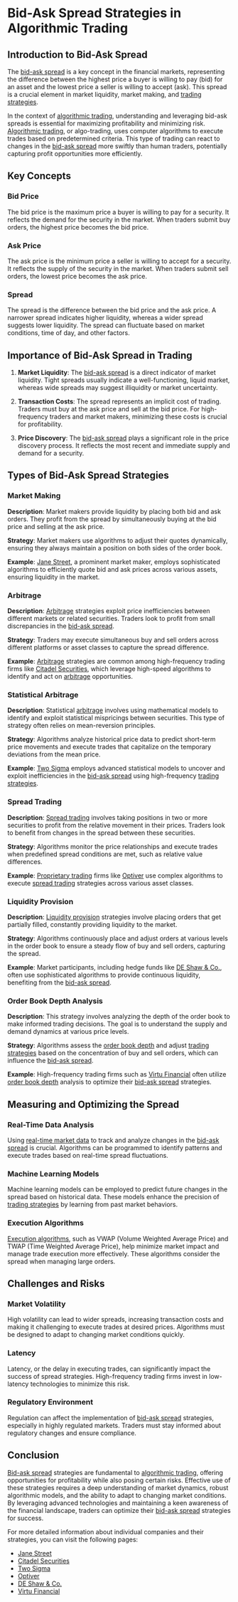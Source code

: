 # Bid-Ask Spread Strategies in Algorithmic Trading

## Introduction to Bid-Ask Spread

The [bid-ask spread](../b/bid-ask_spread.md) is a key concept in the financial markets, representing the difference between the highest price a buyer is willing to pay (bid) for an asset and the lowest price a seller is willing to accept (ask). This spread is a crucial element in market liquidity, market making, and [trading strategies](../t/trading_strategies.md).

In the context of [algorithmic trading](../a/algorithmic_trading.md), understanding and leveraging bid-ask spreads is essential for maximizing profitability and minimizing risk. [Algorithmic trading](../a/algorithmic_trading.md), or algo-trading, uses computer algorithms to execute trades based on predetermined criteria. This type of trading can react to changes in the [bid-ask spread](../b/bid-ask_spread.md) more swiftly than human traders, potentially capturing profit opportunities more efficiently.

## Key Concepts

### Bid Price

The bid price is the maximum price a buyer is willing to pay for a security. It reflects the demand for the security in the market. When traders submit buy orders, the highest price becomes the bid price.

### Ask Price

The ask price is the minimum price a seller is willing to accept for a security. It reflects the supply of the security in the market. When traders submit sell orders, the lowest price becomes the ask price.

### Spread

The spread is the difference between the bid price and the ask price. A narrower spread indicates higher liquidity, whereas a wider spread suggests lower liquidity. The spread can fluctuate based on market conditions, time of day, and other factors.

## Importance of Bid-Ask Spread in Trading

1. **Market Liquidity**: The [bid-ask spread](../b/bid-ask_spread.md) is a direct indicator of market liquidity. Tight spreads usually indicate a well-functioning, liquid market, whereas wide spreads may suggest illiquidity or market uncertainty.

2. **Transaction Costs**: The spread represents an implicit cost of trading. Traders must buy at the ask price and sell at the bid price. For high-frequency traders and market makers, minimizing these costs is crucial for profitability.

3. **Price Discovery**: The [bid-ask spread](../b/bid-ask_spread.md) plays a significant role in the price discovery process. It reflects the most recent and immediate supply and demand for a security.

## Types of Bid-Ask Spread Strategies

### Market Making

**Description**: Market makers provide liquidity by placing both bid and ask orders. They profit from the spread by simultaneously buying at the bid price and selling at the ask price. 

**Strategy**: Market makers use algorithms to adjust their quotes dynamically, ensuring they always maintain a position on both sides of the order book.

**Example**: [Jane Street](https://www.janestreet.com/), a prominent market maker, employs sophisticated algorithms to efficiently quote bid and ask prices across various assets, ensuring liquidity in the market.

### Arbitrage

**Description**: [Arbitrage](../a/arbitrage.md) strategies exploit price inefficiencies between different markets or related securities. Traders look to profit from small discrepancies in the [bid-ask spread](../b/bid-ask_spread.md).

**Strategy**: Traders may execute simultaneous buy and sell orders across different platforms or asset classes to capture the spread difference.

**Example**: [Arbitrage](../a/arbitrage.md) strategies are common among high-frequency trading firms like [Citadel Securities](https://www.citadelsecurities.com/), which leverage high-speed algorithms to identify and act on [arbitrage](../a/arbitrage.md) opportunities.

### Statistical Arbitrage

**Description**: Statistical [arbitrage](../a/arbitrage.md) involves using mathematical models to identify and exploit statistical mispricings between securities. This type of strategy often relies on mean-reversion principles.

**Strategy**: Algorithms analyze historical price data to predict short-term price movements and execute trades that capitalize on the temporary deviations from the mean price.

**Example**: [Two Sigma](https://www.twosigma.com/) employs advanced statistical models to uncover and exploit inefficiencies in the [bid-ask spread](../b/bid-ask_spread.md) using high-frequency [trading strategies](../t/trading_strategies.md).

### Spread Trading

**Description**: [Spread trading](../s/spread_trading.md) involves taking positions in two or more securities to profit from the relative movement in their prices. Traders look to benefit from changes in the spread between these securities.

**Strategy**: Algorithms monitor the price relationships and execute trades when predefined spread conditions are met, such as relative value differences.

**Example**: [Proprietary trading](../p/proprietary_trading.md) firms like [Optiver](https://www.optiver.com/) use complex algorithms to execute [spread trading](../s/spread_trading.md) strategies across various asset classes.

### Liquidity Provision

**Description**: [Liquidity provision](../l/liquidity_provision.md) strategies involve placing orders that get partially filled, constantly providing liquidity to the market.

**Strategy**: Algorithms continuously place and adjust orders at various levels in the order book to ensure a steady flow of buy and sell orders, capturing the spread.

**Example**: Market participants, including hedge funds like [DE Shaw & Co.](https://www.deshaw.com/), often use sophisticated algorithms to provide continuous liquidity, benefiting from the [bid-ask spread](../b/bid-ask_spread.md).

### Order Book Depth Analysis

**Description**: This strategy involves analyzing the depth of the order book to make informed trading decisions. The goal is to understand the supply and demand dynamics at various price levels.

**Strategy**: Algorithms assess the [order book depth](../o/order_book_depth.md) and adjust [trading strategies](../t/trading_strategies.md) based on the concentration of buy and sell orders, which can influence the [bid-ask spread](../b/bid-ask_spread.md).

**Example**: High-frequency trading firms such as [Virtu Financial](https://www.virtu.com/) often utilize [order book depth](../o/order_book_depth.md) analysis to optimize their [bid-ask spread](../b/bid-ask_spread.md) strategies.

## Measuring and Optimizing the Spread

### Real-Time Data Analysis

Using [real-time market data](../r/real-time_market_data.md) to track and analyze changes in the [bid-ask spread](../b/bid-ask_spread.md) is crucial. Algorithms can be programmed to identify patterns and execute trades based on real-time spread fluctuations.

### Machine Learning Models

Machine learning models can be employed to predict future changes in the spread based on historical data. These models enhance the precision of [trading strategies](../t/trading_strategies.md) by learning from past market behaviors.

### Execution Algorithms

[Execution algorithms](../e/execution_algorithms.md), such as VWAP (Volume Weighted Average Price) and TWAP (Time Weighted Average Price), help minimize market impact and manage trade execution more effectively. These algorithms consider the spread when managing large orders.

## Challenges and Risks

### Market Volatility

High volatility can lead to wider spreads, increasing transaction costs and making it challenging to execute trades at desired prices. Algorithms must be designed to adapt to changing market conditions quickly.

### Latency

Latency, or the delay in executing trades, can significantly impact the success of spread strategies. High-frequency trading firms invest in low-latency technologies to minimize this risk.

### Regulatory Environment

Regulation can affect the implementation of [bid-ask spread](../b/bid-ask_spread.md) strategies, especially in highly regulated markets. Traders must stay informed about regulatory changes and ensure compliance.

## Conclusion

[Bid-ask spread](../b/bid-ask_spread.md) strategies are fundamental to [algorithmic trading](../a/algorithmic_trading.md), offering opportunities for profitability while also posing certain risks. Effective use of these strategies requires a deep understanding of market dynamics, robust algorithmic models, and the ability to adapt to changing market conditions. By leveraging advanced technologies and maintaining a keen awareness of the financial landscape, traders can optimize their [bid-ask spread](../b/bid-ask_spread.md) strategies for success.

For more detailed information about individual companies and their strategies, you can visit the following pages:

- [Jane Street](https://www.janestreet.com/)
- [Citadel Securities](https://www.citadelsecurities.com/)
- [Two Sigma](https://www.twosigma.com/)
- [Optiver](https://www.optiver.com/)
- [DE Shaw & Co.](https://www.deshaw.com/)
- [Virtu Financial](https://www.virtu.com/)